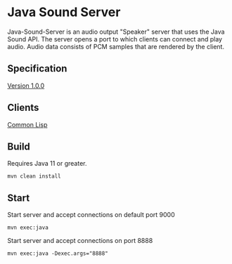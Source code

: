 # Java Sound Server

Java-Sound-Server is an audio output "Speaker" server that uses the Java Sound API. 
The server opens a port to which clients can connect and play audio.
Audio data consists of PCM samples that are rendered by the client.

## Specification

[Version 1.0.0](specification_v1_0_0.md)

## Clients

[Common Lisp](https://github.com/Frechmatz/cl-java-sound-client)

## Build

Requires Java 11 or greater.

`mvn clean install`

## Start

Start server and accept connections on default port 9000

`mvn exec:java`

Start server and accept connections on port 8888

`mvn exec:java -Dexec.args="8888"`

